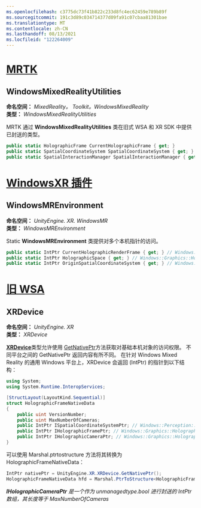 ```yaml
---
ms.openlocfilehash: c3775dc73f41b822c233d8fc4ec62459e789b89f
ms.sourcegitcommit: 191c3d89c034714377d09fa91c07cbaa81301bae
ms.translationtype: MT
ms.contentlocale: zh-CN
ms.lasthandoff: 08/13/2021
ms.locfileid: "122264009"
---
```

# <a name="mrtk"></a>[MRTK](#tab/mrtk)

## <a name="windowsmixedrealityutilities"></a>WindowsMixedRealityUtilities

**命名空间：** *MixedReality。 Toolkit。WindowsMixedReality*<br>
**类型：** *WindowsMixedRealityUtilities*

MRTK 通过 **WindowsMixedRealityUtilities** 类在旧式 WSA 和 XR SDK 中提供已封送的类型。

```cs
public static HolographicFrame CurrentHolographicFrame { get; }
public static SpatialCoordinateSystem SpatialCoordinateSystem { get; }
public static SpatialInteractionManager SpatialInteractionManager { get; }
```

# <a name="windows-xr-plugin"></a>[WindowsXR 插件](#tab/xr)

## <a name="windowsmrenvironment"></a>WindowsMREnvironment

**命名空间：** *UnityEngine. XR. WindowsMR*<br>
**类型：** *WindowsMREnvironment*

Static **WindowsMREnvironment** 类提供对多个本机指针的访问。

```cs
public static IntPtr CurrentHolographicRenderFrame { get; } // Windows::Graphics::Holographic::IHolographicFrame
public static IntPtr HolographicSpace { get; } // Windows::Graphics::Holographic::IHolographicSpace
public static IntPtr OriginSpatialCoordinateSystem { get; } // Windows::Perception::Spatial::ISpatialCoordinateSystem
```

# <a name="legacy-wsa"></a>[旧 WSA](#tab/wsa)

## <a name="xrdevice"></a>XRDevice

**命名空间：** *UnityEngine. XR*<br>
**类型：** *XRDevice*

<a href="https://docs.unity3d.com/ScriptReference/XR.XRDevice.html" target="_blank">**XRDevice**</a>类型允许使用 <a href="https://docs.unity3d.com/ScriptReference/XR.XRDevice.GetNativePtr.html" target="_blank">GetNativePtr</a>方法获取对基础本机对象的访问权限。 不同平台之间的 GetNativePtr 返回内容有所不同。 在针对 Windows Mixed Reality 的通用 Windows 平台上，XRDevice 会返回 (IntPtr) 的指针到以下结构：

```cs
using System;
using System.Runtime.InteropServices;

[StructLayout(LayoutKind.Sequential)]
struct HolographicFrameNativeData
{
    public uint VersionNumber;
    public uint MaxNumberOfCameras;
    public IntPtr ISpatialCoordinateSystemPtr; // Windows::Perception::Spatial::ISpatialCoordinateSystem
    public IntPtr IHolographicFramePtr; // Windows::Graphics::Holographic::IHolographicFrame
    public IntPtr IHolographicCameraPtr; // Windows::Graphics::Holographic::IHolographicCamera
}
```

可以使用 Marshal.ptrtostructure 方法将其转换为 HolographicFrameNativeData：

```cs
IntPtr nativePtr = UnityEngine.XR.XRDevice.GetNativePtr();
HolographicFrameNativeData hfd = Marshal.PtrToStructure<HolographicFrameNativeData>(nativePtr);
```

***IHolographicCameraPtr** 是一个作为 unmanagedtype.bool 进行封送的 IntPtr 数组，其长度等于 MaxNumberOfCameras*
